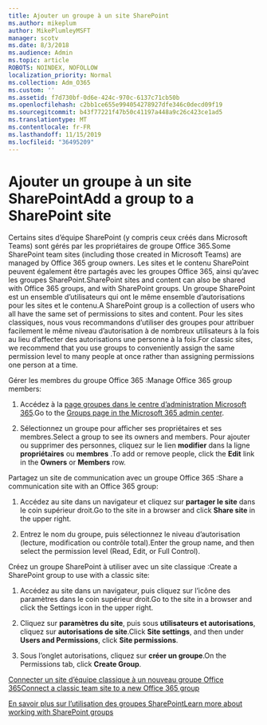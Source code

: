 ```yaml
---
title: Ajouter un groupe à un site SharePoint
ms.author: mikeplum
author: MikePlumleyMSFT
manager: scotv
ms.date: 8/3/2018
ms.audience: Admin
ms.topic: article
ROBOTS: NOINDEX, NOFOLLOW
localization_priority: Normal
ms.collection: Adm_O365
ms.custom: ''
ms.assetid: f7d730bf-0d6e-424c-970c-6137c71cb50b
ms.openlocfilehash: c2bb1ce655e994054278927dfe346c0decd09f19
ms.sourcegitcommit: b43f77221f47b50c41197a448a9c26c423ce1ad5
ms.translationtype: MT
ms.contentlocale: fr-FR
ms.lasthandoff: 11/15/2019
ms.locfileid: "36495209"
---
```

# <a name="add-a-group-to-a-sharepoint-site"></a><span data-ttu-id="70070-102">Ajouter un groupe à un site SharePoint</span><span class="sxs-lookup"><span data-stu-id="70070-102">Add a group to a SharePoint site</span></span>

<span data-ttu-id="70070-103">Certains sites d’équipe SharePoint (y compris ceux créés dans Microsoft Teams) sont gérés par les propriétaires de groupe Office 365.</span><span class="sxs-lookup"><span data-stu-id="70070-103">Some SharePoint team sites (including those created in Microsoft Teams) are managed by Office 365 group owners.</span></span> <span data-ttu-id="70070-104">Les sites et le contenu SharePoint peuvent également être partagés avec les groupes Office 365, ainsi qu’avec les groupes SharePoint.</span><span class="sxs-lookup"><span data-stu-id="70070-104">SharePoint sites and content can also be shared with Office 365 groups, and with SharePoint groups.</span></span> <span data-ttu-id="70070-105">Un groupe SharePoint est un ensemble d’utilisateurs qui ont le même ensemble d’autorisations pour les sites et le contenu.</span><span class="sxs-lookup"><span data-stu-id="70070-105">A SharePoint group is a collection of users who all have the same set of permissions to sites and content.</span></span> <span data-ttu-id="70070-106">Pour les sites classiques, nous vous recommandons d’utiliser des groupes pour attribuer facilement le même niveau d’autorisation à de nombreux utilisateurs à la fois au lieu d’affecter des autorisations une personne à la fois.</span><span class="sxs-lookup"><span data-stu-id="70070-106">For classic sites, we recommend that you use groups to conveniently assign the same permission level to many people at once rather than assigning permissions one person at a time.</span></span>
  
<span data-ttu-id="70070-107">Gérer les membres du groupe Office 365 :</span><span class="sxs-lookup"><span data-stu-id="70070-107">Manage Office 365 group members:</span></span>
  
1. <span data-ttu-id="70070-108">Accédez à la [page groupes dans le centre d’administration Microsoft 365](https://portal.office.com/adminportal/home#/groups).</span><span class="sxs-lookup"><span data-stu-id="70070-108">Go to the [Groups page in the Microsoft 365 admin center](https://portal.office.com/adminportal/home#/groups).</span></span>
    
2. <span data-ttu-id="70070-109">Sélectionnez un groupe pour afficher ses propriétaires et ses membres.</span><span class="sxs-lookup"><span data-stu-id="70070-109">Select a group to see its owners and members.</span></span> <span data-ttu-id="70070-110">Pour ajouter ou supprimer des personnes, cliquez sur le lien **modifier** dans la ligne **propriétaires** ou **membres** .</span><span class="sxs-lookup"><span data-stu-id="70070-110">To add or remove people, click the **Edit** link in the **Owners** or **Members** row.</span></span> 
    
<span data-ttu-id="70070-111">Partagez un site de communication avec un groupe Office 365 :</span><span class="sxs-lookup"><span data-stu-id="70070-111">Share a communication site with an Office 365 group:</span></span>
  
1. <span data-ttu-id="70070-112">Accédez au site dans un navigateur et cliquez sur **partager le site** dans le coin supérieur droit.</span><span class="sxs-lookup"><span data-stu-id="70070-112">Go to the site in a browser and click **Share site** in the upper right.</span></span> 
    
2. <span data-ttu-id="70070-113">Entrez le nom du groupe, puis sélectionnez le niveau d’autorisation (lecture, modification ou contrôle total).</span><span class="sxs-lookup"><span data-stu-id="70070-113">Enter the group name, and then select the permission level (Read, Edit, or Full Control).</span></span>
    
<span data-ttu-id="70070-114">Créez un groupe SharePoint à utiliser avec un site classique :</span><span class="sxs-lookup"><span data-stu-id="70070-114">Create a SharePoint group to use with a classic site:</span></span>
  
1. <span data-ttu-id="70070-115">Accédez au site dans un navigateur, puis cliquez sur l’icône des paramètres dans le coin supérieur droit.</span><span class="sxs-lookup"><span data-stu-id="70070-115">Go to the site in a browser and click the Settings icon in the upper right.</span></span>
    
2. <span data-ttu-id="70070-116">Cliquez sur **paramètres du site**, puis sous **utilisateurs et autorisations**, cliquez sur **autorisations de site**.</span><span class="sxs-lookup"><span data-stu-id="70070-116">Click **Site settings**, and then under **Users and Permissions**, click **Site permissions**.</span></span>
    
3. <span data-ttu-id="70070-117">Sous l’onglet autorisations, cliquez sur **créer un groupe**.</span><span class="sxs-lookup"><span data-stu-id="70070-117">On the Permissions tab, click **Create Group**.</span></span>
    
[<span data-ttu-id="70070-118">Connecter un site d’équipe classique à un nouveau groupe Office 365</span><span class="sxs-lookup"><span data-stu-id="70070-118">Connect a classic team site to a new Office 365 group</span></span>](https://go.microsoft.com/fwlink/?linkid=2008654)
  
[<span data-ttu-id="70070-119">En savoir plus sur l’utilisation des groupes SharePoint</span><span class="sxs-lookup"><span data-stu-id="70070-119">Learn more about working with SharePoint groups</span></span>](https://go.microsoft.com/fwlink/?linkid=874658)
  

